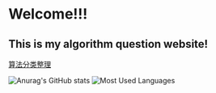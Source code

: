 
<!--
**kakapreter/kakapreter** is a ✨ _special_ ✨ repository because its `README.md` (this file) appears on your GitHub profile.

Here are some ideas to get you started:

- 🔭 I’m currently working on ...
- 🌱 I’m currently learning ...
- 👯 I’m looking to collaborate on ...
- 🤔 I’m looking for help with ...
- 💬 Ask me about ...
- 📫 How to reach me: ...
- 😄 Pronouns: ...
- ⚡ Fun fact: ...
-->
# Welcome!!!

## This is my algorithm question website! 
<a href="http://lenmanxv.xyz/projects/mypro-03/index.html" target="_blank">算法分类整理</a>


![Anurag's GitHub stats](https://github-readme-stats.vercel.app/api?username=kakapreter&hide=prs&line_height=24px&theme=tokyonight&text_bold=false)
![Most Used Languages](https://github-readme-stats.vercel.app/api/top-langs/?username=kakapreter&theme=tokyonight&layout=compact)
